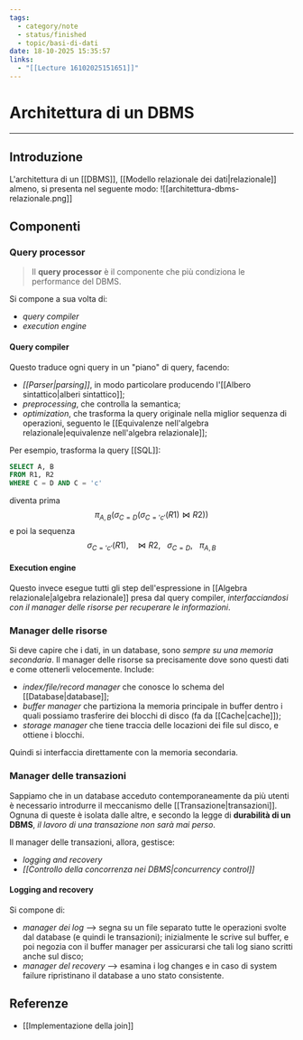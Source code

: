 ```yaml
---
tags:
  - category/note
  - status/finished
  - topic/basi-di-dati
date: 18-10-2025 15:35:57
links:
  - "[[Lecture 16102025151651]]"
---
```

# Architettura di un DBMS
---
## Introduzione
L'architettura di un [[DBMS]], [[Modello relazionale dei dati|relazionale]] almeno, si presenta nel seguente modo:
![[architettura-dbms-relazionale.png]]

## Componenti
### Query processor
> Il **query processor** è il componente che più condiziona le performance del DBMS.

Si compone a sua volta di:
- _query compiler_
- _execution engine_

#### Query compiler
Questo traduce ogni query in un "piano" di query, facendo:
- _[[Parser|parsing]]_, in modo particolare producendo l'[[Albero sintattico|alberi sintattico]];
- _preprocessing_, che controlla la semantica;
- _optimization_, che trasforma la query originale nella miglior sequenza di operazioni, seguento le [[Equivalenze nell'algebra relazionale|equivalenze nell'algebra relazionale]];

Per esempio, trasforma la query [[SQL]]:
```sql
SELECT A, B
FROM R1, R2
WHERE C = D AND C = 'c'
```
diventa prima
$$\pi_{A, B}(\sigma_{C=D}(\sigma_{C='c'}(R1) \Join R2))$$
e poi la sequenza
$$\sigma_{C='c'}(R1), \ \ \ \Join R2, \ \ \ \sigma_{C=D}, \ \ \ \pi_{A, B}$$

#### Execution engine
Questo invece esegue tutti gli step dell'espressione in [[Algebra relazionale|algebra relazionale]] presa dal query compiler, _interfacciandosi con il manager delle risorse per recuperare le informazioni_.

### Manager delle risorse
Si deve capire che i dati, in un database, sono _sempre su una memoria secondaria_. Il manager delle risorse sa precisamente dove sono questi dati e come ottenerli velocemente. Include:
- _index/file/record manager_ che conosce lo schema del [[Database|database]];
- _buffer manager_ che partiziona la memoria principale in buffer dentro i quali possiamo trasferire dei blocchi di disco (fa da [[Cache|cache]]);
- _storage manager_ che tiene traccia delle locazioni dei file sul disco, e ottiene i blocchi.

Quindi si interfaccia direttamente con la memoria secondaria.

### Manager delle transazioni
Sappiamo che in un database acceduto contemporaneamente da più utenti è necessario introdurre il meccanismo delle [[Transazione|transazioni]]. Ognuna di queste è isolata dalle altre, e secondo la legge di **durabilità di un DBMS**, _il lavoro di una transazione non sarà mai perso_.

Il manager delle transazioni, allora, gestisce:
- _logging and recovery_
- _[[Controllo della concorrenza nei DBMS|concurrency control]]_

#### Logging and recovery
Si compone di:
- _manager dei log_ --> segna su un file separato tutte le operazioni svolte dal database (e quindi le transazioni); inizialmente le scrive sul buffer, e poi negozia con il buffer manager per assicurarsi che tali log siano scritti anche sul disco;
- _manager del recovery_ --> esamina i log changes e in caso di system failure ripristinano il database a uno stato consistente.

## Referenze
- [[Implementazione della join]]